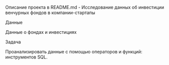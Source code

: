 Описание проекта в README.md - Исследование данных об инвестиции венчурных фондов в компании-стартапы

Данные

Данные о фондах и инвестициях

Задача

Проанализировать данные с помощью операторов и функций: инструментов SQL.
